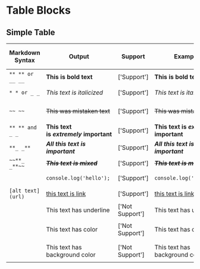 # Table Blocks

## Simple Table

| Markdown Syntax   | Output                                         | Support         | Example                                     | Keyboard shortcut in Notion | Style                  |
| ----------------- | ---------------------------------------------- | --------------- | ------------------------------------------- | --------------------------- | ---------------------- |
| `** ** or __ __`  | **This is bold text**                          | ['Support']     | **This is bold text**                       | `Cmd/Ctrl` + `B`            | Bold                   |
| `* * or _ _`      | _This text is italicized_                      | ['Support']     | _This text is italicized_                   | `Cmd/Ctrl` + `I`            | Italic                 |
| `~~ ~~`           | ~~This was mistaken text~~                     | ['Support']     | ~~This was mistaken text~~                  | `Cmd/Ctrl` + `Shfit` + `S`  | Strikethrough          |
| `** ** and _ _`   | **This text is** **_extremely_** **important** | ['Support']     | **This text is _extremely_ important**      |                             | Bold and nested italic |
| `**_ _**`         | **_All this text is important_**               | ['Support']     | **_All this text is important_**            |                             | All bold and italic    |
| `~~**_ _**~~`     | ~~**_This text is mixed_**~~                   | ['Support']     | ~~**_This text is mixed_**~~                |                             | mixed                  |
| ` `               | `console.log('hello');`                        | ['Support']     | `console.log('hello');`                     | `Cmd/Ctrl` + `E`            | Inline Code            |
| `[alt text](url)` | [this text is link](https://bit.ly/33x1vN5)    | ['Support']     | [this text is link](https://bit.ly/33x1vN5) | `Cmd/Ctrl` + `K`            | Link                   |
|                   | This text has underline                        | ['Not Support'] | This text has underline                     | `Cmd/Ctrl` + `U`            | Underline              |
|                   | This text has color                            | ['Not Support'] | This text has color                         | `Cmd/Ctrl` + `Shfit` + `H`  | Color                  |
|                   | This text has background color                 | ['Not Support'] | This text has background color              | `Cmd/Ctrl` + `Shfit` + `H`  | Background Color       |
